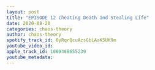 ```yaml
---
layout: post
title: "EPISODE 12 Cheating Death and Stealing Life"
date: 2020-08-20
categories: chaos-theory
author: chaos-theory
spotify_track_id: 0yRqrQcuAzsGbLAaK5UK9m
youtube_video_id: 
apple_track_id: 1000488655239
youtube_metadata: 
---
```


